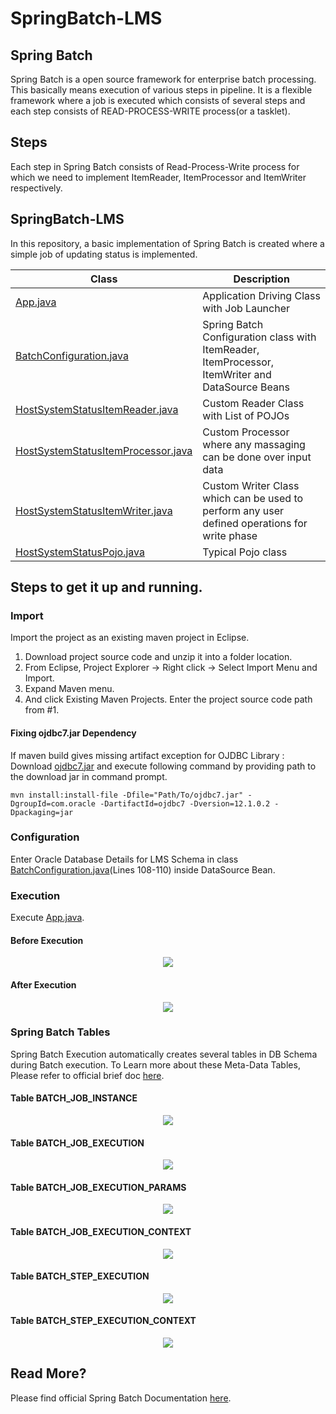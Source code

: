 # SpringBatch-LMS

## Spring Batch
Spring Batch is a open source framework for enterprise batch processing. This basically means execution of various steps in pipeline. It is a flexible framework where a job is executed which consists of several steps and each step consists of READ-PROCESS-WRITE process(or a tasklet).

## Steps
Each step in Spring Batch consists of Read-Process-Write process for which we need to implement ItemReader, ItemProcessor and ItemWriter respectively.

## SpringBatch-LMS
In this repository, a basic implementation of Spring Batch is created where a simple job of updating status is implemented.

| Class | Description |
| --- | --- |
| [App.java](https://github.com/SDU-OpenSources/SpringBatch-LMS/blob/master/LMS_BatchProcessing/src/main/java/main/App.java) | Application Driving Class with Job Launcher |
| [BatchConfiguration.java](https://github.com/SDU-OpenSources/SpringBatch-LMS/blob/master/LMS_BatchProcessing/src/main/java/main/BatchConfiguration.java) | Spring Batch Configuration class with ItemReader, ItemProcessor, ItemWriter and DataSource Beans |
| [HostSystemStatusItemReader.java](https://github.com/SDU-OpenSources/SpringBatch-LMS/blob/master/LMS_BatchProcessing/src/main/java/main/HostSystemStatusItemReader.java) | Custom Reader Class with List of POJOs |
| [HostSystemStatusItemProcessor.java](https://github.com/SDU-OpenSources/SpringBatch-LMS/blob/master/LMS_BatchProcessing/src/main/java/main/HostSystemStatusItemProcessor.java) | Custom Processor where any massaging can be done over input data |
| [HostSystemStatusItemWriter.java](https://github.com/SDU-OpenSources/SpringBatch-LMS/blob/master/LMS_BatchProcessing/src/main/java/main/HostSystemStatusItemWriter.java) | Custom Writer Class which can be used to perform any user defined operations for write phase |
| [HostSystemStatusPojo.java](https://github.com/SDU-OpenSources/SpringBatch-LMS/blob/master/LMS_BatchProcessing/src/main/java/main/HostSystemStatusPojo.java) | Typical Pojo class |

## Steps to get it up and running.
### Import
Import the project as an existing maven project in Eclipse.
1. Download project source code and unzip it into a folder location.
2. From Eclipse, Project Explorer -> Right click -> Select Import Menu and Import.
3. Expand Maven menu.
4. And click Existing Maven Projects. Enter the project source code path from #1.

#### Fixing ojdbc7.jar Dependency
If maven build gives missing artifact exception for OJDBC Library :
Download [ojdbc7.jar](https://github.com/SDU-OpenSources/SpringBatch-LMS/blob/master/ojdbc7.jar) and execute following command by providing path to the download jar in command prompt.

```
mvn install:install-file -Dfile="Path/To/ojdbc7.jar" -DgroupId=com.oracle -DartifactId=ojdbc7 -Dversion=12.1.0.2 -Dpackaging=jar
```

### Configuration
Enter Oracle Database Details for LMS Schema in class [BatchConfiguration.java](https://github.com/SDU-OpenSources/SpringBatch-LMS/blob/0de077aef05aa43fefdc328cac533579052bf837/LMS_BatchProcessing/src/main/java/main/BatchConfiguration.java#L108-L110)(Lines 108-110) inside DataSource Bean.

### Execution
Execute [App.java](https://github.com/SDU-OpenSources/SpringBatch-LMS/blob/master/LMS_BatchProcessing/src/main/java/main/App.java).
#### Before Execution
<p align="center"> 
<img src="https://raw.githubusercontent.com/SDU-OpenSources/SpringBatch-LMS/master/Illustrations/Before%20Batch.JPG">
</p>

#### After Execution
<p align="center"> 
<img src="https://raw.githubusercontent.com/SDU-OpenSources/SpringBatch-LMS/master/Illustrations/After%20Batch.JPG">
</p>

### Spring Batch Tables
Spring Batch Execution automatically creates several tables in DB Schema during Batch execution.
To Learn more about these Meta-Data Tables, Please refer to official brief doc [here](https://docs.spring.io/spring-batch/trunk/reference/html/metaDataSchema.html).
#### Table BATCH_JOB_INSTANCE
<p align="center"> 
<img src="https://raw.githubusercontent.com/SDU-OpenSources/SpringBatch-LMS/master/Illustrations/Table_BATCH_JOB_INSTANCE.JPG">
</p>

#### Table BATCH_JOB_EXECUTION
<p align="center"> 
<img src="https://raw.githubusercontent.com/SDU-OpenSources/SpringBatch-LMS/master/Illustrations/Table_BATCH_JOB_EXECUTION.JPG">
</p>

#### Table BATCH_JOB_EXECUTION_PARAMS
<p align="center"> 
<img src="https://raw.githubusercontent.com/SDU-OpenSources/SpringBatch-LMS/master/Illustrations/Table_BATCH_JOB_EXECUTION_PARAMS.JPG">
</p>

#### Table BATCH_JOB_EXECUTION_CONTEXT
<p align="center"> 
<img src="https://raw.githubusercontent.com/SDU-OpenSources/SpringBatch-LMS/master/Illustrations/Table_BATCH_JOB_EXECUTION_CONTEXT.JPG">
</p>

#### Table BATCH_STEP_EXECUTION
<p align="center"> 
<img src="https://raw.githubusercontent.com/SDU-OpenSources/SpringBatch-LMS/master/Illustrations/Table_BATCH_STEP_EXECUTION.JPG">
</p>

#### Table BATCH_STEP_EXECUTION_CONTEXT
<p align="center"> 
<img src="https://raw.githubusercontent.com/SDU-OpenSources/SpringBatch-LMS/master/Illustrations/Table_BATCH_STEP_EXECUTION_CONTEXT.JPG">
</p>

## Read More?
Please find official Spring Batch Documentation [here](https://docs.spring.io/spring-batch/4.1.x/reference/html/index-single.html).

